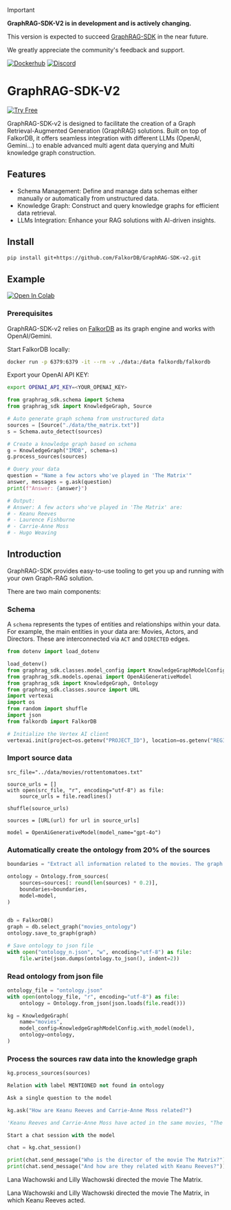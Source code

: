 > [!IMPORTANT]
> **GraphRAG-SDK-V2 is in development and is actively changing.**
>
> This version is expected to succeed [GraphRAG-SDK](https://github.com/FalkorDB/GraphRAG-SDK) in the near future.
> 
> We greatly appreciate the community's feedback and support.

[![Dockerhub](https://img.shields.io/docker/pulls/falkordb/falkordb?label=Docker)](https://hub.docker.com/r/falkordb/falkordb/)
[![Discord](https://img.shields.io/discord/1146782921294884966?style=flat-square)](https://discord.gg/6M4QwDXn2w)

# GraphRAG-SDK-V2
[![Try Free](https://img.shields.io/badge/Try%20Free-FalkorDB%20Cloud-FF8101?labelColor=FDE900&style=for-the-badge&link=https://app.falkordb.cloud)](https://app.falkordb.cloud)

GraphRAG-SDK-v2 is designed to facilitate the creation of a Graph Retrieval-Augmented Generation (GraphRAG) solutions. Built on top of FalkorDB, it offers seamless integration with different LLMs (OpenAI, Gemini...) to enable advanced multi agent data querying and Multi knowledge graph construction.

## Features

* Schema Management: Define and manage data schemas either manually or automatically from unstructured data.
* Knowledge Graph: Construct and query knowledge graphs for efficient data retrieval.
* LLMs Integration: Enhance your RAG solutions with AI-driven insights.

## Install

```sh
pip install git+https://github.com/FalkorDB/GraphRAG-SDK-v2.git
```

## Example

[![Open In Colab](https://colab.research.google.com/assets/colab-badge.svg)](https://colab.research.google.com/github/FalkorDB/GraphRAG-SDK-v2/blob/master/examples/movies/demo-movies.ipynb)


### Prerequisites
GraphRAG-SDK-v2 relies on [FalkorDB](http://falkordb.com) as its graph engine and works with OpenAI/Gemini.

Start FalkorDB locally:

```sh
docker run -p 6379:6379 -it --rm -v ./data:/data falkordb/falkordb
```

Export your OpenAI API KEY:

```sh
export OPENAI_API_KEY=<YOUR_OPENAI_KEY>
```

```python
from graphrag_sdk.schema import Schema
from graphrag_sdk import KnowledgeGraph, Source

# Auto generate graph schema from unstructured data
sources = [Source("./data/the_matrix.txt")]
s = Schema.auto_detect(sources)

# Create a knowledge graph based on schema
g = KnowledgeGraph("IMDB", schema=s)
g.process_sources(sources)

# Query your data
question = "Name a few actors who've played in 'The Matrix'"
answer, messages = g.ask(question)
print(f"Answer: {answer}")

# Output:
# Answer: A few actors who've played in 'The Matrix' are:
# - Keanu Reeves
# - Laurence Fishburne
# - Carrie-Anne Moss
# - Hugo Weaving
```

## Introduction

GraphRAG-SDK provides easy-to-use tooling to get you up and running with your own
Graph-RAG solution.

There are two main components:

### Schema

A `schema` represents the types of entities and relationships within your data.
For example, the main entities in your data are:  Movies, Actors, and Directors.
These are interconnected via `ACT` and `DIRECTED` edges.


```python
from dotenv import load_dotenv

load_dotenv()
from graphrag_sdk.classes.model_config import KnowledgeGraphModelConfig
from graphrag_sdk.models.openai import OpenAiGenerativeModel
from graphrag_sdk import KnowledgeGraph, Ontology
from graphrag_sdk.classes.source import URL
import vertexai
import os
from random import shuffle
import json
from falkordb import FalkorDB

# Initialize the Vertex AI client
vertexai.init(project=os.getenv("PROJECT_ID"), location=os.getenv("REGION"))
```

### Import source data

```
src_file="../data/movies/rottentomatoes.txt"

source_urls = []
with open(src_file, "r", encoding="utf-8") as file:
    source_urls = file.readlines()

shuffle(source_urls)

sources = [URL(url) for url in source_urls]

model = OpenAiGenerativeModel(model_name="gpt-4o")
```

### Automatically create the ontology from 20% of the sources

```python
boundaries = "Extract all information related to the movies. The graph does not need to contain data about the plot of the movie, but everything else related to it."

ontology = Ontology.from_sources(
    sources=sources[: round(len(sources) * 0.2)],
    boundaries=boundaries,
    model=model,
)


db = FalkorDB()
graph = db.select_graph("movies_ontology")
ontology.save_to_graph(graph)

# Save ontology to json file
with open("ontology_n.json", "w", encoding="utf-8") as file:
    file.write(json.dumps(ontology.to_json(), indent=2))
```

### Read ontology from json file

```python
ontology_file = "ontology.json"
with open(ontology_file, "r", encoding="utf-8") as file:
    ontology = Ontology.from_json(json.loads(file.read()))

kg = KnowledgeGraph(
    name="movies",
    model_config=KnowledgeGraphModelConfig.with_model(model),
    ontology=ontology,
)
```

### Process the sources raw data into the knowledge graph

```python
kg.process_sources(sources)

Relation with label MENTIONED not found in ontology

Ask a single question to the model

kg.ask("How are Keanu Reeves and Carrie-Anne Moss related?")

'Keanu Reeves and Carrie-Anne Moss have acted in the same movies, "The Matrix" and "The Matrix Reloaded." \n'

Start a chat session with the model

chat = kg.chat_session()

print(chat.send_message("Who is the director of the movie The Matrix?"))
print(chat.send_message("And how are they related with Keanu Reeves?"))
```

Lana Wachowski and Lilly Wachowski directed the movie The Matrix. 

Lana Wachowski and Lilly Wachowski directed the movie The Matrix, in which Keanu Reeves acted. 


